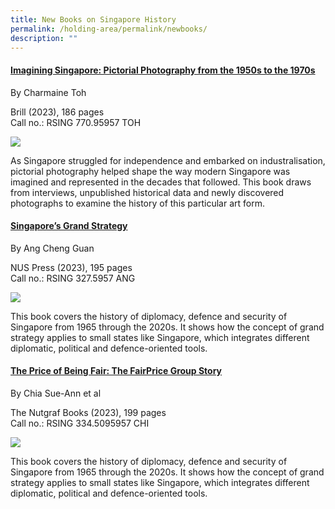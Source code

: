 ```yaml
---
title: New Books on Singapore History
permalink: /holding-area/permalink/newbooks/
description: ""
---
```

#### **[Imagining Singapore: Pictorial Photography from the 1950s to the 1970s](https://eservice.nlb.gov.sg/item_holding.aspx?id=205272591&amp;type=bid)**

By Charmaine Toh

Brill (2023), 186 pages <br>
Call no.: RSING 770.95957 TOH 

![](/images/)

As Singapore struggled for independence and embarked on industralisation, pictorial photography helped shape the way modern Singapore was imagined and represented in the decades that followed. This book draws from interviews, unpublished historical data and newly discovered photographs to examine the history of this particular art form.

#### **[Singapore’s Grand Strategy](https://eservice.nlb.gov.sg/item_holding.aspx?id=205272591&amp;type=bid)**

By Ang Cheng Guan

NUS Press (2023), 195 pages <br>
Call no.: RSING 327.5957 ANG 

![](/images/)

This book covers the history of diplomacy, defence and security of Singapore from 1965 through the 2020s. It shows how the concept of grand strategy applies to small states like Singapore, which integrates different diplomatic, political and defence-oriented tools.

#### **[The Price of Being Fair: The FairPrice Group Story](https://eservice.nlb.gov.sg/item_holding.aspx?id=205272591&amp;type=bid)**

By Chia Sue-Ann et al

The Nutgraf Books (2023), 199 pages <br>
Call no.: RSING 334.5095957 CHI

![](/images/)

This book covers the history of diplomacy, defence and security of Singapore from 1965 through the 2020s. It shows how the concept of grand strategy applies to small states like Singapore, which integrates different diplomatic, political and defence-oriented tools.